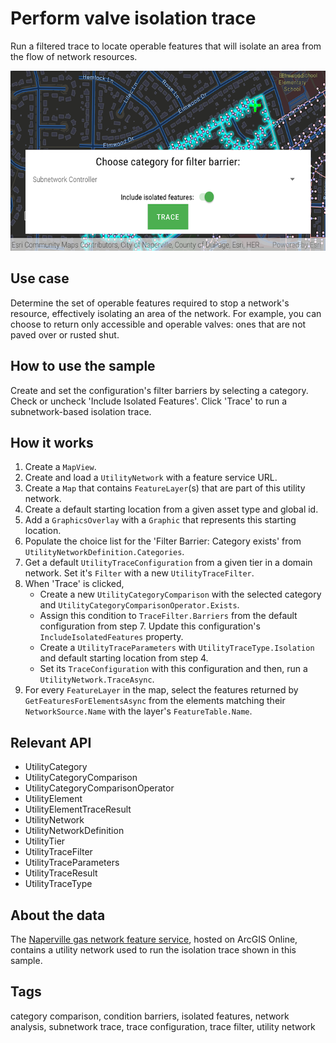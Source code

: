 # Perform valve isolation trace

Run a filtered trace to locate operable features that will isolate an area from the flow of network resources.

![Image of a utility network with an isolation trace applied to it](perform-valve-isolation-trace.png)

## Use case

Determine the set of operable features required to stop a network's resource, effectively isolating an area of the network. For example, you can choose to return only accessible and operable valves: ones that are not paved over or rusted shut.

## How to use the sample

Create and set the configuration's filter barriers by selecting a category. Check or uncheck 'Include Isolated Features'. Click 'Trace' to run a subnetwork-based isolation trace.

## How it works

1.  Create a `MapView`.
2.  Create and load a `UtilityNetwork` with a feature service URL.
3.  Create a `Map` that contains `FeatureLayer`(s) that are part of this utility network.
4.  Create a default starting location from a given asset type and global id.
5.  Add a `GraphicsOverlay` with a `Graphic` that represents this starting location.
6.  Populate the choice list for the 'Filter Barrier: Category exists' from `UtilityNetworkDefinition.Categories`.
7.  Get a default `UtilityTraceConfiguration` from a given tier in a domain network. Set it's `Filter` with a new `UtilityTraceFilter`.
8.  When 'Trace' is clicked,
    - Create a new `UtilityCategoryComparison` with the selected category and `UtilityCategoryComparisonOperator.Exists`.
    - Assign this condition to `TraceFilter.Barriers` from the default configuration from step 7. Update this configuration's `IncludeIsolatedFeatures` property.
    - Create a `UtilityTraceParameters` with `UtilityTraceType.Isolation` and default starting location from step 4.
    - Set its `TraceConfiguration` with this configuration and then, run a `UtilityNetwork.TraceAsync`.
11. For every `FeatureLayer` in the map, select the features returned by `GetFeaturesForElementsAsync` from the elements matching their `NetworkSource.Name` with the layer's `FeatureTable.Name`.

## Relevant API

* UtilityCategory
* UtilityCategoryComparison
* UtilityCategoryComparisonOperator
* UtilityElement
* UtilityElementTraceResult
* UtilityNetwork
* UtilityNetworkDefinition
* UtilityTier
* UtilityTraceFilter
* UtilityTraceParameters
* UtilityTraceResult
* UtilityTraceType

## About the data

The [Naperville gas network feature service](https://sampleserver7.arcgisonline.com/arcgis/rest/services/UtilityNetwork/NapervilleGas/FeatureServer), hosted on ArcGIS Online, contains a utility network used to run the isolation trace shown in this sample.


## Tags

category comparison, condition barriers, isolated features, network analysis, subnetwork trace, trace configuration, trace filter, utility network

